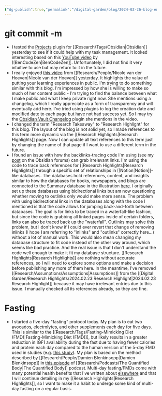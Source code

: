 ```yaml
---
{"dg-publish":true,"permalink":"/digital-garden/blog/2024-02-26-blog-entry/","tags":["fasting_experience","#blogging","#transparency"],"created":"2024-03-09T10:37:51.560-05:00","updated":"2024-03-09T17:39:45.465-05:00"}
---
```


# git commit -m
- I tested the [Projects](https://github.com/marcusolsson/obsidian-projects) plugin for [[Research/Tags/Obsidian\|Obsidian]] yesterday to see if it could help with my task management. It looked interesting based on this [YouTube video](https://www.youtube.com/watch?v=DU7V69n5tIQ) by [[BenCodeZen\|BenCodeZen]]. Unfortunately, I did not find it very intuitive to use but may return to it in the future.
- I really enjoyed [this video](https://www.youtube.com/watch?v=IE94ZZo6IVw) from [[Research/People/Nicole van der Hoeven\|Nicole van der Hoeven]] yesterday. It highlights the value of putting your learning experiences in public. I'm trying to do something similar with this blog. I'm impressed by how she is willing to make so much of her content public - I'm trying to find the balance between what I make public and what I keep private right now. She mentions using a changelog, which I really appreciate as a form of transparency and will eventually add here. I've tried using plugins to log the creation date and modified date to each page but have not had success yet. So I may try the [Obsidian Vault Changelog](https://github.com/badrbouslikhin/obsidian-vault-changelog/issues) plugin she mentions in the video.
- I changed the term "Research Takeaway" to "Research Highlight" for this blog. The layout of the blog is not solid yet, so I made references to this term more dynamic via the [[Research Highlights\|Research Highlights]] page. Now I can update all text references to this term just by changing the name of that page if I want to use a different term in the future. 
- I found an issue with how the backlinks-tracing code I'm using (see my [post](https://forum.obsidian.md/t/trouble-calling-a-customjs-script/77369) on the Obsidian forums) can grab irrelevant links. I'm using the code to trace back references for [[Research Highlights\|Research Highlights]] through a specific set of relationships in [[Notion\|Notion]]-like databases. The databases hold references, content, and insights similar to how the databases for books, newspapers, and blogs are connected to the Summary database in the illustration [here](https://forum.obsidian.md/t/tracing-backlinks-through-a-specific-note-structure/77319/5). I originally set up these databases using bidirectional links but am now questioning whether moving to outlinks only would make more sense. The problem with using bidirectional links in the databases along with the code I mentioned is that the code allows for jumping back-and-forth between databases. The goal is for links to be traced in a waterfall-like fashion, but since the code is grabbing all linked pages inside of certain folders, links can also be traced back up the "waterfall". Outlinks may solve this problem, but I don't know if I could ever revert that change of removing inlinks (I hope I am referring to "inlinks" and "outlinks" correctly here...) without a lot of manual work. This would also mean changing my database structure to fit code instead of the other way around, which seems like bad practice. And the real issue is that I don't understand the code well enough to make it fit my database structure. [[Research Highlights\|Research Highlights]] are nothing without accurate references, so I will need to explore some options and make a decision before publishing any more of them here. In the meantime, I've removed [[Research/Assumptions/Assumptions\|Assumptions]] from the [[Digital Garden/Research Highlights/2024.02.23 Research Highlight\|2024.02.23 Research Highlight]] because it may have irrelevant entries due to this issue. I manually checked all its references already, so they are fine.
# Fasting
- I started a five-day "fasting" protocol today. My plan is to eat two avocados, electrolytes, and other supplements each day for five days. This is similar to the [[Research/Tags/Fasting-Mimicking Diet (FMD)\|Fasting-Mimicking Diet (FMD)]], but likely results in a greater reduction in IGF1 availability during the fast due to having fewer calories and protein each day compared to the human version of the 5-day FMD used in studies (e.g. [this study](https://pubmed.ncbi.nlm.nih.gov/26094889/)). My plan is based on the method described by [[Research/People/Damien Blenkinsopp\|Damien Blenkinsopp]] in [this episode](https://www.youtube.com/watch?v=0qXya3oID4Q) of [[Research/Podcasts/The Quantified Body\|The Quantified Body]] podcast. Multi-day fasting/FMDs come with many potential health benefits that I've written about [elsewhere](https://ketosource.co/fasting-methods-optimise-goals-3/) and that I will continue detailing in my [[Research Highlights\|Research Highlights]], so I want to make it a habit to undergo some kind of multi-day fasting on a regular basis.